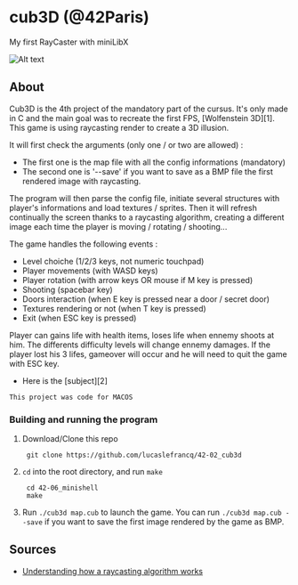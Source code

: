 # cub3D (@42Paris)

My first RayCaster with miniLibX

![Alt text](https://github.com/lucaslefrancq/42-02_cub3d/blob/master/cub3D_example.png)

## About

Cub3D is the 4th project of the mandatory part of the cursus.
It's only made in C and the main goal was to recreate the first FPS, [Wolfenstein 3D][1].
This game is using raycasting render to create a 3D illusion.

It will first check the arguments (only one / or two are allowed) :
- The first one is the map file with all the config informations (mandatory)
- The second one is '--save' if you want to save as a BMP file the first
  rendered image with raycasting.

The program will then parse the config file, initiate several structures with
player's informations and load textures / sprites. Then it will refresh continually
the screen thanks to a raycasting algorithm, creating a different image each time
the player is moving / rotating / shooting...

The game handles the following events :
- Level choiche (1/2/3 keys, not numeric touchpad)
- Player movements (with WASD keys)
- Player rotation (with arrow keys OR mouse if M key is pressed)
- Shooting (spacebar key)
- Doors interaction (when E key is pressed near a door / secret door)
- Textures rendering or not (when T key is pressed)
- Exit (when ESC key is pressed)

Player can gains life with health items, loses life when ennemy shoots at him.
The differents difficulty levels will change ennemy damages. If the player lost
his 3 lifes, gameover will occur and he will need to quit the game with ESC key.

- Here is the [subject][2]

`This project was code for MACOS`

### Building and running the program

1. Download/Clone this repo

        git clone https://github.com/lucaslefrancq/42-02_cub3d

2. `cd` into the root directory, and run `make`

        cd 42-06_minishell
        make

3.  Run `./cub3d map.cub` to launch the game.
	You can run `./cub3d map.cub --save` if you want to save the first image rendered by the game as BMP.
    
## Sources

- [Understanding how a raycasting algorithm works][3]

[3]: https://permadi.com/1996/05/ray-casting-tutorial-table-of-contents/